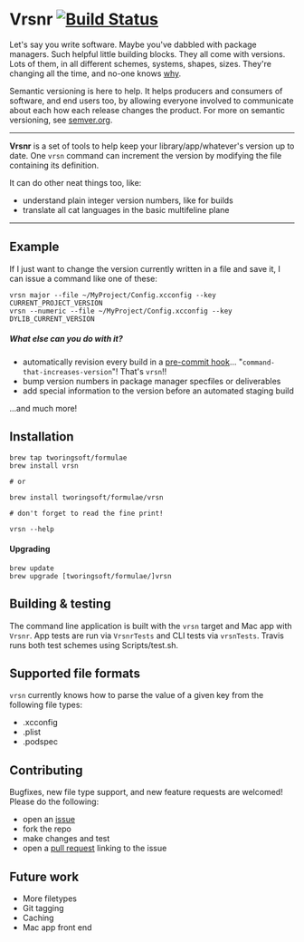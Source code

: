 # Vrsnr [![Build Status](https://travis-ci.org/TwoRingSoft/Vrsnr.svg?branch=master)](https://travis-ci.org/TwoRingSoft/Vrsnr)

Let's say you write software. Maybe you've dabbled with package managers. Such helpful little building blocks. They all come with versions. Lots of them, in all different schemes, systems, shapes, sizes. They're changing all the time, and no-one knows [why](http://sentimentalversioning.org). 

Semantic versioning is here to help. It helps producers and consumers of software, and end users too, by allowing everyone involved to communicate about each how each release changes the product. For more on semantic versioning, see [semver.org](http://semver.org).

---

**Vrsnr** is a set of tools to help keep your library/app/whatever's version up to date. One `vrsn` command can increment the version by modifying the file containing its definition. 

It can do other neat things too, like:

- understand plain integer version numbers, like for builds
- translate all cat languages in the basic multifeline plane

---

## Example

If I just want to change the version currently written in a file and save it, I can issue a command like one of these:

```
vrsn major --file ~/MyProject/Config.xcconfig --key CURRENT_PROJECT_VERSION
vrsn --numeric --file ~/MyProject/Config.xcconfig --key DYLIB_CURRENT_VERSION
```

##### What else can you do with it?

- automatically revision every build in a [pre-commit hook](http://stackoverflow.com/questions/17101473/change-version-file-automatically-on-commit-with-git/17101505#17101505)... "`command-that-increases-version`"! That's `vrsn`!!
- bump version numbers in package manager specfiles or deliverables
- add special information to the version before an automated staging build

...and much more!

## Installation

```
brew tap tworingsoft/formulae
brew install vrsn

# or 

brew install tworingsoft/formulae/vrsn

# don't forget to read the fine print!

vrsn --help
```

#### Upgrading

```
brew update
brew upgrade [tworingsoft/formulae/]vrsn
```

## Building & testing

The command line application is built with the `vrsn` target and Mac app with `Vrsnr`. App tests are run via `VrsnrTests` and CLI tests via `vrsnTests`. Travis runs both test schemes using Scripts/test.sh.

## Supported file formats

`vrsn` currently knows how to parse the value of a given key from the following file types:

- .xcconfig
- .plist
- .podspec

## Contributing

Bugfixes, new file type support, and new feature requests are welcomed! Please do the following:

- open an [issue](https://github.com/TwoRingSoft/Vrsnr/issues/new)
- fork the repo
- make changes and test
- open a [pull request](https://github.com/TwoRingSoft/Vrsnr/compare) linking to the issue

## Future work

- More filetypes
- Git tagging
- Caching
- Mac app front end
